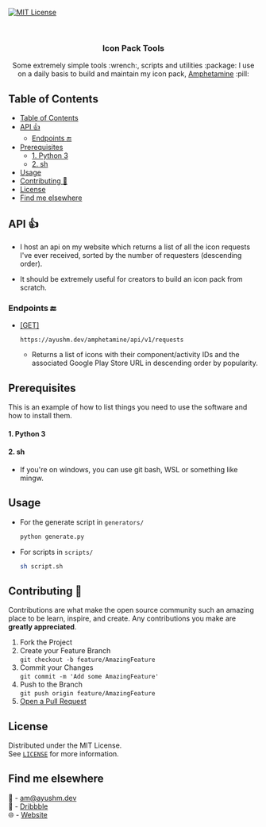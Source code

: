 [![MIT License][license-shield]][license-url]

<!-- PROJECT LOGO -->
<br />
<p align="center">
  <!-- <a href="">
    <img src="images/logo.png" alt="Logo" width="80" height="80">
  </a> -->

  <h3 align="center">Icon Pack Tools</h3>

  <p align="center">
    Some extremely simple tools :wrench:, scripts and utilities :package: I use on a daily basis to build and maintain my icon pack, <a href="">Amphetamine</a> :pill:
    <br />
  </p>
</p>

<!-- TABLE OF CONTENTS -->

## Table of Contents

- [Table of Contents](#table-of-contents)
- [API :thumbsup:](#api-)
  - [Endpoints :end:](#endpoints-)
- [Prerequisites](#prerequisites)
    - [1. Python 3](#1-python-3)
    - [2. sh](#2-sh)
- [Usage](#usage)
- [Contributing :hammer:](#contributing-)
- [License](#license)
- [Find me elsewhere](#find-me-elsewhere)

<!-- ABOUT THE PROJECT -->

## API :thumbsup:

-   I host an api on my website which returns a list of all the icon requests I've ever received, sorted by the number of requesters (descending order).

-   It should be extremely useful for creators to build an icon pack from scratch.

### Endpoints :end:

-   [[GET]](https://ayushm.dev/amphetamine/api/v1/requests)

    ```
    https://ayushm.dev/amphetamine/api/v1/requests
    ```

    -   Returns a list of icons with their component/activity IDs and the associated Google Play Store URL in descending order by popularity.

<!-- GETTING STARTED -->

## Prerequisites

This is an example of how to list things you need to use the software and how to install them.

#### 1. Python 3

#### 2. sh

-   If you're on windows, you can use git bash, WSL or something like mingw.

<!-- USAGE -->

## Usage

-   For the generate script in `generators/`
    ```python
    python generate.py
    ```
-   For scripts in `scripts/`
    ```sh
    sh script.sh
    ```

<!-- CONTRIBUTING -->

## Contributing :hammer:

Contributions are what make the open source community such an amazing place to be learn, inspire, and create. Any contributions you make are **greatly appreciated**.

1. Fork the Project
2. Create your Feature Branch<br>
  `git checkout -b feature/AmazingFeature`
3. Commit your Changes<br>
  `git commit -m 'Add some AmazingFeature'`
4. Push to the Branch<br>
  `git push origin feature/AmazingFeature`
5. <a href="https://help.github.com/en/github/collaborating-with-issues-and-pull-requests/creating-a-pull-request">Open a Pull Request</a>

<!-- LICENSE -->

## License

Distributed under the MIT License.
<br />
See <a href="LICENSE.md">`LICENSE`</a> for more information.

<!-- CONTACT -->

## Find me elsewhere

:email: - [am@ayushm.dev](mailto:am@ayushm.dev)<br>
:basketball: - [Dribbble](https://dribbble.com/ayush)<br>
:globe_with_meridians: - [Website](https://ayushm.dev)

<!-- ACKNOWLEDGEMENTS -->

<!-- MARKDOWN LINKS & IMAGES -->
<!-- https://www.markdownguide.org/basic-syntax/#reference-style-links -->

[license-shield]: https://img.shields.io/github/license/othneildrew/Best-README-Template.svg?style=flat-square
[license-url]: https://github.com/PrunedNeuron/icon-pack-tools/blob/master/LICENSE.md
[linkedin-shield]: https://img.shields.io/badge/-LinkedIn-black.svg?style=flat-square&logo=linkedin&colorB=555
[linkedin-url]: https://linkedin.com/in/othneildrew
[product-screenshot]: images/screenshot.png
